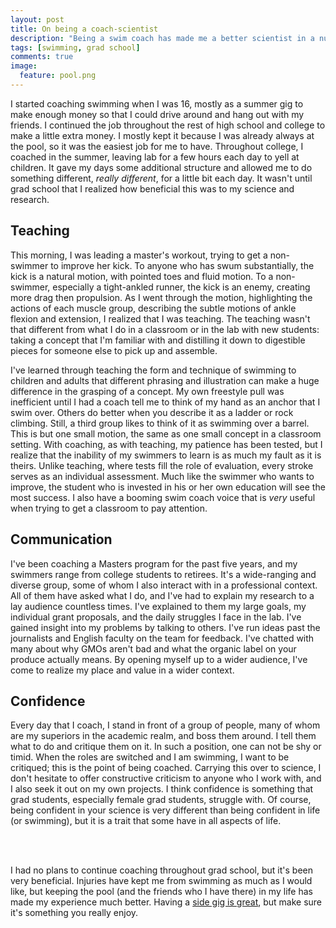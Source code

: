 ```yaml
---
layout: post
title: On being a coach-scientist
description: "Being a swim coach has made me a better scientist in a number of ways."
tags: [swimming, grad school]
comments: true
image:
  feature: pool.png
---
```

I started coaching swimming when I was 16, mostly as a summer gig to make enough money so that I could drive around and hang out with my friends. I continued the job throughout the rest of high school and college to make a little extra money. I mostly kept it because I was already always at the pool, so it was the easiest job for me to have. Throughout college, I coached in the summer, leaving lab for a few hours each day to yell at children. It gave my days some additional structure and allowed me to do something different, *really different*, for a little bit each day. It wasn't until grad school that I realized how beneficial this was to my science and research.

## Teaching

This morning, I was leading a master's workout, trying to get a non-swimmer to improve her kick. To anyone who has swum substantially, the kick is a natural motion, with pointed toes and fluid motion. To a non-swimmer, especially a tight-ankled runner, the kick is an enemy, creating more drag then propulsion. As I went through the motion, highlighting the actions of each muscle group, describing the subtle motions of ankle flexion and extension, I realized that I was teaching. The teaching wasn't that different from what I do in a classroom or in the lab with new students: taking a concept that I'm familiar with and distilling it down to digestible pieces for someone else to pick up and assemble.


I've learned through teaching the form and technique of swimming to children and adults that different phrasing and illustration can make a huge difference in the grasping of a concept. My own freestyle pull was inefficient until I had a coach tell me to think of my hand as an anchor that I swim over. Others do better when you describe it as a ladder or rock climbing. Still, a third group likes to think of it as swimming over a barrel. This is but one small motion, the same as one small concept in a classroom setting. With coaching, as with teaching, my patience has been tested, but I realize that the inability of my swimmers to learn is as much my fault as it is theirs. Unlike teaching, where tests fill the role of evaluation, every stroke serves as an individual assessment. Much like the swimmer who wants to improve, the student who is invested in his or her own education will see the most success. I also have a booming swim coach voice that is *very* useful when trying to get a classroom to pay attention.

## Communication

I've been coaching a Masters program for the past five years, and my swimmers range from college students to retirees. It's a wide-ranging and diverse group, some of whom I also interact with in a professional context. All of them have asked what I do, and I've had to explain my research to a lay audience countless times. I've explained to them my large goals, my individual grant proposals, and the daily struggles I face in the lab. I've gained insight into my problems by talking to others. I've run ideas past the journalists and English faculty on the team for feedback. I've chatted with many about why GMOs aren't bad and what the organic label on your produce actually means. By opening myself up to a wider audience, I've come to realize my place and value in a wider context.

## Confidence

Every day that I coach, I stand in front of a group of people, many of whom are my superiors in the academic realm, and boss them around. I tell them what to do and critique them on it. In such a position, one can not be shy or timid. When the roles are switched and I am swimming, I want to be critiqued; this is the point of being coached. Carrying this over to science, I don't hesitate to offer constructive criticism to anyone who I work with, and I also seek it out on my own projects. I think confidence is something that grad students, especially female grad students, struggle with. Of course, being confident in your science is very different than being confident in life (or swimming), but it is a trait that some have in all aspects of life.

<br><br> 

I had no plans to continue coaching throughout grad school, but it's been very beneficial. Injuries have kept me from swimming as much as I would like, but keeping the pool (and the friends who I have there) in my life has made my experience much better. Having a [side gig is great](https://www.insidehighered.com/blogs/gradhacker/start-side-gig), but make sure it's something you really enjoy.